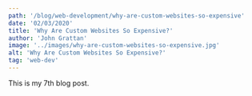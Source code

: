 ```yaml
---
path: '/blog/web-development/why-are-custom-websites-so-expensive'
date: '02/03/2020'
title: 'Why Are Custom Websites So Expensive?'
author: 'John Grattan'
image: '../images/why-are-custom-websites-so-expensive.jpg'
alt: 'Why Are Custom Websites So Expensive?'
tag: 'web-dev'
---
```


This is my 7th blog post.
